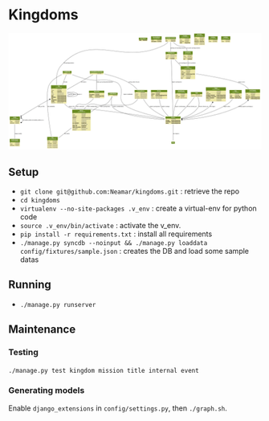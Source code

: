Kingdoms
========

![Models](https://github.com/Neamar/kingdoms/blob/master/models.png?raw=true)

Setup
-----
* `git clone git@github.com:Neamar/kingdoms.git` : retrieve the repo
* `cd kingdoms`
* `virtualenv --no-site-packages .v_env` : create a virtual-env for python code
* `source .v_env/bin/activate` : activate the v_env.
* `pip install -r requirements.txt` : install all requirements
* `./manage.py syncdb --noinput && ./manage.py loaddata config/fixtures/sample.json` : creates the DB and load some sample datas

Running
-------
* `./manage.py runserver`

Maintenance
-----------
### Testing
`./manage.py test kingdom mission title internal event`

### Generating models
Enable `django_extensions` in `config/settings.py`, then `./graph.sh`.
